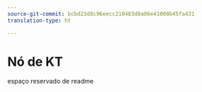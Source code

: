 ```yaml
---
source-git-commit: bcbd23d8c96eecc210483d8a86e41000b45fa431
translation-type: ht

---
```

# Nó de KT

espaço reservado de readme
